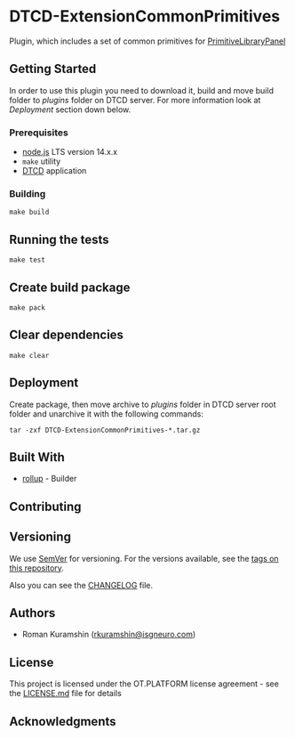 # DTCD-ExtensionCommonPrimitives

Plugin, which includes a set of common primitives for [PrimitiveLibraryPanel](https://github.com/ISGNeuroTeam/DTCD-PrimitiveLibraryPanel)

## Getting Started

In order to use this plugin you need to download it, build and move build folder to _plugins_ folder on DTCD server. For more information look at _Deployment_ section down below.

### Prerequisites

- [node.js](https://nodejs.org/en/) LTS version 14.x.x
- `make` utility
- [DTCD](https://github.com/ISGNeuroTeam/DTCD) application

### Building

```
make build
```

## Running the tests

```
make test
```

## Create build package

```
make pack
```

## Clear dependencies

```
make clear
```

## Deployment

Create package, then move archive to _plugins_ folder in DTCD server root folder and unarchive it with the following commands:

```
tar -zxf DTCD-ExtensionCommonPrimitives-*.tar.gz
```

## Built With

- [rollup](https://rollupjs.org/guide/en/) - Builder

## Contributing

## Versioning

We use [SemVer](http://semver.org/) for versioning. For the versions available, see the [tags on this repository](https://github.com/ISGNeuroTeam/DTCD-ExtensionCommonPrimitives/tags).

Also you can see the [CHANGELOG](CHANGELOG.md) file.

## Authors

- Roman Kuramshin (rkuramshin@isgneuro.com)

## License

This project is licensed under the OT.PLATFORM license agreement - see the [LICENSE.md](LICENSE.md) file for details

## Acknowledgments
